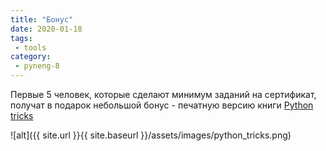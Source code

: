 ```yaml
---
title: "Бонус"
date: 2020-01-18
tags:
 - tools
category:
 - pyneng-8
---
```


Первые 5 человек, которые сделают минимум заданий на сертификат, получат в подарок небольшой бонус - печатную версию книги [Python tricks](https://www.amazon.com/Python-Tricks-Buffet-Awesome-Features/dp/1775093301)

![alt]({{ site.url }}{{ site.baseurl }}/assets/images/python_tricks.png)

